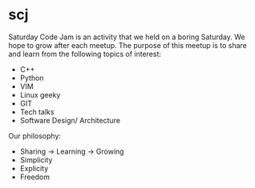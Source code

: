 scj
===

Saturday Code Jam is an activity that we held on a boring Saturday. We hope to grow after each meetup. The purpose of this meetup is to share and learn from the following topics of interest:
* C++
* Python
* VIM
* Linux geeky
* GIT
* Tech talks
* Software Design/ Architecture

Our philosophy:
* Sharing -> Learning -> Growing
* Simplicity
* Explicity
* Freedom
